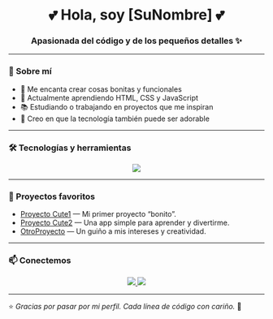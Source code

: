 <h1 align="center">💕 Hola, soy [SuNombre] 💕</h1>
<h3 align="center">Apasionada del código y de los pequeños detalles ✨</h3>

---

### 🐰 Sobre mí  
- 🎨 Me encanta crear cosas bonitas y funcionales  
- 🌱 Actualmente aprendiendo HTML, CSS y JavaScript  
- 📚 Estudiando o trabajando en proyectos que me inspiran  
- 🧩 Creo en que la tecnología también puede ser adorable

---

### 🛠 Tecnologías y herramientas  
<p align="center">
  <img src="https://skillicons.dev/icons?i=html,css,js,react,git,github" />
</p>

---

### 🌸 Proyectos favoritos  
- [Proyecto Cute1](https://github.com/usuario/ProyectoCute1) — Mi primer proyecto “bonito”.  
- [Proyecto Cute2](https://github.com/usuario/ProyectoCute2) — Una app simple para aprender y divertirme.  
- [OtroProyecto](https://github.com/usuario/OtroProyecto) — Un guiño a mis intereses y creatividad.

---

### 📫 Conectemos  
<p align="center">
  <a href="https://github.com/usuario" target="_blank">
    <img src="https://img.shields.io/badge/GitHub-100000?style=for-the-badge&logo=github&logoColor=white" />
  </a>
  <a href="mailto:suemail@example.com" target="_blank">
    <img src="https://img.shields.io/badge/Email-D14836?style=for-the-badge&logo=gmail&logoColor=white" />
  </a>
</p>

---

⭐ *Gracias por pasar por mi perfil. Cada línea de código con cariño.* 🧡
